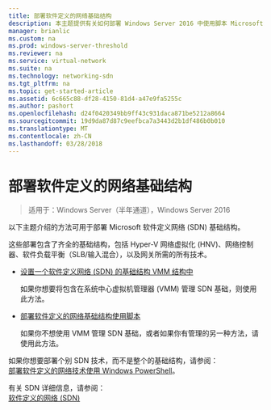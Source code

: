 ```yaml
---
title: 部署软件定义的网络基础结构
description: 本主题提供有关如何部署 Windows Server 2016 中使用脚本 Microsoft 软件定义网络 (SDN) 基础结构的链接，指向主题。
manager: brianlic
ms.custom: na
ms.prod: windows-server-threshold
ms.reviewer: na
ms.service: virtual-network
ms.suite: na
ms.technology: networking-sdn
ms.tgt_pltfrm: na
ms.topic: get-started-article
ms.assetid: 6c665c88-df28-4150-81d4-a47e9fa5255c
ms.author: pashort
ms.openlocfilehash: d24f0420349bb9ff43c931daca871be5212a8664
ms.sourcegitcommit: 19d9da87d87c9eefbca7a3443d2b1df486b0b010
ms.translationtype: MT
ms.contentlocale: zh-CN
ms.lasthandoff: 03/28/2018
---
```

# <a name="deploy-a-software-defined-network-infrastructure"></a>部署软件定义的网络基础结构

>适用于：Windows Server（半年通道），Windows Server 2016

以下主题介绍的方法可用于部署 Microsoft 软件定义网络 (SDN) 基础结构。   
  
这些部署包含了齐全的基础结构，包括 Hyper-V 网络虚拟化 (HNV)、网络控制器、软件负载平衡（SLB/输入混合），以及网关所需的所有技术。  
  
    
  
-   [设置一个软件定义网络 (SDN) 的基础结构 VMM 结构中](https://technet.microsoft.com/en-us/system-center-docs/vmm/scenario/sdn-overview)  
  
    如果你想要将包含在系统中心虚拟机管理器 (VMM) 管理 SDN 基础，则使用此方法。  
  
-   [部署软件定义的网络基础结构使用脚本](../../sdn/deploy/Deploy-a-Software-Defined-Network-infrastructure-using-scripts.md)  
  
    如果你不想使用 VMM 管理 SDN 基础，或者如果你有管理的另一种方法，请使用此方法。  
  
 如果你想要部署个别 SDN 技术，而不是整个的基础结构，请参阅：  
[部署软件定义的网络技术使用 Windows PowerShell](Deploy-Software-Defined-Network-Technologies-using-Windows-PowerShell.md)。    
  
有关 SDN 详细信息，请参阅：  
[软件定义的网络 (SDN)](../Software-Defined-Networking--SDN-.md)  
  


